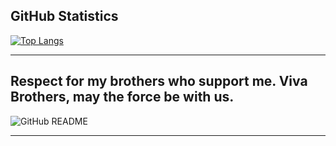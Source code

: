 ## GitHub Statistics

[![Top Langs](https://github-readme-stats.vercel.app/api/top-langs/?username=cancevik0&layout=compact)](https://github.com/cancevik0/github-readme-stats)

---

## Respect for my brothers who support me. Viva Brothers, may the force be with us.

![GitHub README](https://i.pinimg.com/originals/bf/ec/7c/bfec7cfe3acbf4cc852caf86b4c6a2ea.gif)

---
